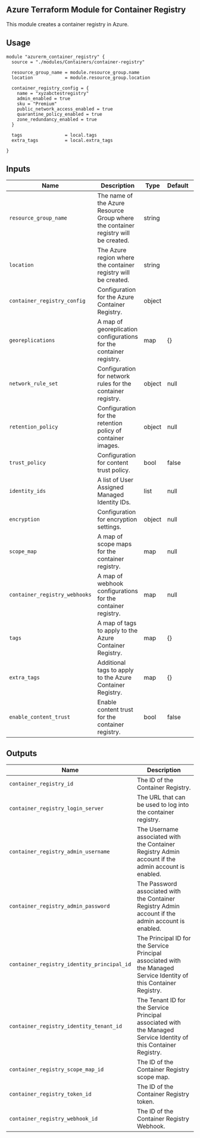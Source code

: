 ## Azure Terraform Module for Container Registry

This module creates a container registry in Azure.

## Usage
```hcl
module "azurerm_container_registry" {
  source = "./modules/Containers/container-registry"

  resource_group_name = module.resource_group.name
  location            = module.resource_group.location

  container_registry_config = {
    name = "xyzabctestregistry"
    admin_enabled = true
    sku = "Premium"
    public_network_access_enabled = true
    quarantine_policy_enabled = true
    zone_redundancy_enabled = true
  }

  tags                = local.tags
  extra_tags          = local.extra_tags

}
```

## Inputs

| Name                          | Description                                                                                                      | Type     | Default  | Required |
|-------------------------------|------------------------------------------------------------------------------------------------------------------|----------|----------|----------|
| `resource_group_name`         | The name of the Azure Resource Group where the container registry will be created.                             | string   |          | Yes      |
| `location`                    | The Azure region where the container registry will be created.                                                 | string   |          | Yes      |
| `container_registry_config`   | Configuration for the Azure Container Registry.                                                                | object   |          | Yes      |
| `georeplications`             | A map of georeplication configurations for the container registry.                                               | map      | {}       | No       |
| `network_rule_set`            | Configuration for network rules for the container registry.                                                      | object   | null     | No       |
| `retention_policy`            | Configuration for the retention policy of container images.                                                      | object   | null     | No       |
| `trust_policy`                | Configuration for content trust policy.                                                                         | bool     | false    | No       |
| `identity_ids`                | A list of User Assigned Managed Identity IDs.                                                                   | list     | null     | No       |
| `encryption`                  | Configuration for encryption settings.                                                                          | object   | null     | No       |
| `scope_map`                   | A map of scope maps for the container registry.                                                                 | map      | null     | No       |
| `container_registry_webhooks` | A map of webhook configurations for the container registry.                                                      | map      | null     | No       |
| `tags`                        | A map of tags to apply to the Azure Container Registry.                                                          | map      | {}       | No       |
| `extra_tags`                  | Additional tags to apply to the Azure Container Registry.                                                         | map      | {}       | No       |
| `enable_content_trust`        | Enable content trust for the container registry.                                                                | bool     | false    | No       |

## Outputs

| Name                                   | Description                                                                                                 |
|----------------------------------------|-------------------------------------------------------------------------------------------------------------|
| `container_registry_id`                | The ID of the Container Registry.                                                                          |
| `container_registry_login_server`       | The URL that can be used to log into the container registry.                                                |
| `container_registry_admin_username`     | The Username associated with the Container Registry Admin account if the admin account is enabled.        |
| `container_registry_admin_password`     | The Password associated with the Container Registry Admin account if the admin account is enabled.        |
| `container_registry_identity_principal_id` | The Principal ID for the Service Principal associated with the Managed Service Identity of this Container Registry. |
| `container_registry_identity_tenant_id`   | The Tenant ID for the Service Principal associated with the Managed Service Identity of this Container Registry.   |
| `container_registry_scope_map_id`       | The ID of the Container Registry scope map.                                                                |
| `container_registry_token_id`           | The ID of the Container Registry token.                                                                    |
| `container_registry_webhook_id`         | The ID of the Container Registry Webhook.                                                                  |
